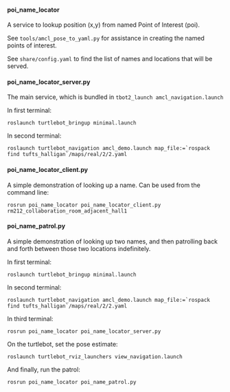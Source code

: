 #### poi_name_locator

A service to lookup position (x,y) from named Point of Interest (poi).

See `tools/amcl_pose_to_yaml.py` for assistance in creating the named points of interest.

See `share/config.yaml` to find the list of names and locations that will be served.

#### poi_name_locator_server.py

The main service, which is bundled in `tbot2_launch amcl_navigation.launch`

In first terminal:

```
roslaunch turtlebot_bringup minimal.launch
```

In second terminal:

```
roslaunch turtlebot_navigation amcl_demo.launch map_file:=`rospack find tufts_halligan`/maps/real/2/2.yaml
```

#### poi_name_locator_client.py

A simple demonstration of looking up a name. Can be used from the command line:

    rosrun poi_name_locator poi_name_locator_client.py rm212_collaboration_room_adjacent_hall1

#### poi_name_patrol.py

A simple demonstration of looking up two names, and then patrolling back and forth between those two locations indefinitely.

In first terminal:

```
roslaunch turtlebot_bringup minimal.launch
```

In second terminal:

```
roslaunch turtlebot_navigation amcl_demo.launch map_file:=`rospack find tufts_halligan`/maps/real/2/2.yaml
```

In third terminal:

```
rosrun poi_name_locator poi_name_locator_server.py
```

On the turtlebot, set the pose estimate:

    roslaunch turtlebot_rviz_launchers view_navigation.launch

And finally, run the patrol:

    rosrun poi_name_locator poi_name_patrol.py